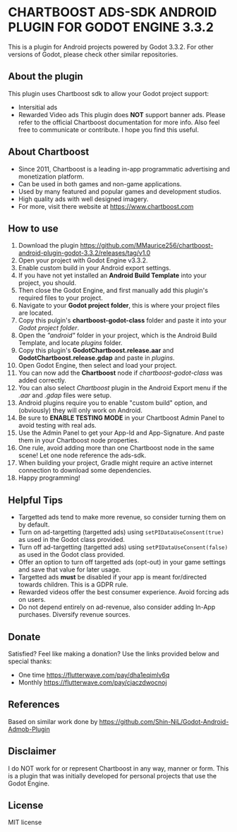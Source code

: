# CHARTBOOST ADS-SDK ANDROID PLUGIN FOR GODOT ENGINE 3.3.2

This is a plugin for Android projects powered by Godot 3.3.2. For other versions of Godot, please check other similar repositories.

## About the plugin
This plugin uses Chartboost sdk to allow your Godot project support:
* Intersitial ads
* Rewarded Video ads
This plugin does **NOT** support banner ads. Please refer to the official Chartboost documentation for more info.
Also feel free to communicate or contribute. I hope you find this useful.

## About Chartboost
* Since 2011, Chartboost is a leading in-app programmatic advertising and monetization platform.
* Can be used in both games and non-game applications.
* Used by many featured and popular games and development studios.
* High quality ads with well designed imagery.
* For more, visit there website at  https://www.chartboost.com

## How to use
1. Download the plugin  https://github.com/MMaurice256/chartboost-android-plugin-godot-3.3.2/releases/tag/v1.0
1. Open your project with Godot Engine v3.3.2.
1. Enable custom build in your Android export settings.
1. If you have not yet installed an **Android Build Template** into your project, you should.
1. Then close the Godot Engine, and first manually add this plugin's required files to your project.
1. Navigate to your **Godot project folder**, this is where your project files are located.
1. Copy this pulgin's **chartboost-godot-class** folder and paste it into your *Godot project folder*.
1. Open the *"android"* folder in your project, which is the Android Build Template, and locate *plugins* folder.
1. Copy this plugin's **GodotChartboost.release.aar** and **GodotChartboost.release.gdap** and paste in *plugins*.
1. Open Godot Engine, then select and load your project.
1. You can now add the **Chartboost** node if *chartboost-godot-class* was added correctly.
1. You can also select *Chartboost* plugin in the Android Export menu if the *.aar* and *.gdap* files were setup.
1. Android plugins require you to enable "custom build" option, and (obviously) they will only work on Android.
1. Be sure to **ENABLE TESTING MODE** in your Chartboost Admin Panel to avoid testing with real ads.
1. Use the Admin Panel to get your App-Id and App-Signature. And paste them in your Chartboost node properties.
1. One rule, avoid adding more than one Chartboost node in the same scene! Let one node reference the ads-sdk.
1. When building your project, Gradle might require an active internet connection to download some dependencies.
1. Happy programming!

## Helpful Tips
* Targetted ads tend to make more revenue, so consider turning them on by default.
* Turn on ad-targetting (targetted ads) using `setPIDataUseConsent(true)` as used in the Godot class provided.
* Turn off ad-targetting (targetted ads) using `setPIDataUseConsent(false)` as used in the Godot class provided.
* Offer an option to turn off targetted ads (opt-out) in your game settings and save that value for later usage.
* Targetted ads **must** be disabled if your app is meant for/directed towards children. This is a GDPR rule.
* Rewarded videos offer the best consumer experience. Avoid forcing ads on users.
* Do not depend entirely on ad-revenue, also consider adding In-App purchases. Diversify revenue sources.

## Donate
Satisfied? Feel like making a donation? Use the links provided below and special thanks:
* One time  https://flutterwave.com/pay/dha1eqimlv6q
* Monthly   https://flutterwave.com/pay/cjaczdwocnoj

## References
Based on similar work done by https://github.com/Shin-NiL/Godot-Android-Admob-Plugin

## Disclaimer
I do NOT work for or represent Chartboost in any way, manner or form. This is a plugin that was initially developed for personal projects that use the Godot Engine.

## License
MIT license
